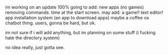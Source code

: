im working on an update
100% going to add:
new apps (no games)
removing commands.
time at the start screen.
may add:
a game!!
text editor!
app installation system (an app to download apps)
maybe a coffee os chatbot thing.
users, gonna be hard, but ok.


im not sure if i will add anything, but im planning on some stuff (i fucking hate the directory system)

no idea really, just gotta see.
